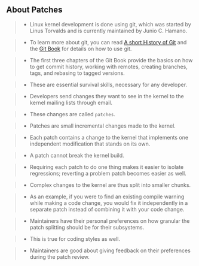 ## About Patches
> - Linux kernel development is done using git, which was started by Linus Torvalds
    and is currently maintained by Junio C. Hamano.

> - To learn more about git, you can read [A short History of Git](https://git-scm.com/book/en/v2/Getting-Started-A-Short-History-of-Git) and the [Git Book](https://git-scm.com/book/en/v2) for
    details on how to use git.

> - The first three chapters of the Git Book provide the basics on how to get commit
    history, working with remotes, creating branches, tags, and rebasing to tagged
    versions.

> - These are essential survival skills, necessary for any developer.

> - Developers send changes they want to see in the kernel to the kernel mailing lists
    through email.

> - These changes are called `patches`.

> - Patches are small incremental changes made to the kernel.

> - Each patch contains a change to the kernel that implements one independent
    modification that stands on its own.

> - A patch cannot break the kernel build.

> - Requiring each patch to do one thing makes it easier to isolate regressions;
    reverting a problem patch becomes easier as well.

> - Complex changes to the kernel are thus split into smaller chunks.

> - As an example, if you were to find an existing compile warning while making a
    code change, you would fix it independently in a separate patch instead of
    combining it with your code change.

> - Maintainers have their personal preferences on how granular the patch splitting
    should be for their subsystems.

> - This is true for coding styles as well.

> - Maintainers are good about giving feedback on their preferences during the patch
    review.
